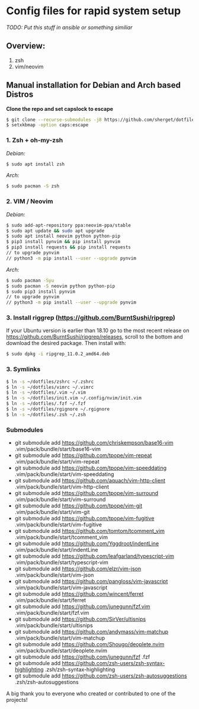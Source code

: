 # Config files for rapid system setup
*TODO: Put this stuff in ansible or something similiar*

## Overview:
1. zsh
2. vim/neovim

## Manual installation for Debian and Arch based Distros
**Clone the repo and set capslock to escape**
```bash
$ git clone --recurse-submodules -j8 https://github.com/sherget/dotfiles
$ setxkbmap -option caps:escape
```

### 1. Zsh + oh-my-zsh
*Debian:*
```bash
$ sudo apt install zsh
```
*Arch:*
```bash
$ sudo pacman -S zsh
```

### 2. VIM / Neovim
*Debian:*
```bash
$ sudo add-apt-repository ppa:neovim-ppa/stable
$ sudo apt update && sudo apt upgrade
$ sudo apt install neovim python python-pip
$ pip3 install pynvim && pip install pynvim
$ pip3 install requests && pip install requests
// to upgrade pynvim
// python3 -m pip install --user --upgrade pynvim
```
*Arch:*
```bash
$ sudo pacman -Syu
$ sudo pacman -S neovim python python-pip
$ sudo pip3 install pynvim
// to upgrade pynvim
// python3 -m pip install --user --upgrade pynvim
```

### 3. Install riggrep (https://github.com/BurntSushi/ripgrep)
If your Ubuntu version is earlier than 18.10 go to the most recent release on
https://github.com/BurntSushi/ripgrep/releases, scroll to the bottom and download the desired package.
Then install with:
```bash
$ sudo dpkg -i ripgrep_11.0.2_amd64.deb
```

### 3. Symlinks
```bash
$ ln -s ~/dotfiles/zshrc ~/.zshrc
$ ln -s ~/dotfiles/vimrc ~/.vimrc
$ ln -s ~/dotfiles/.vim ~/.vim
$ ln -s ~/dotfiles/init.vim ~/.config/nvim/init.vim
$ ln -s ~/dotfiles/.fzf ~/.fzf
$ ln -s ~/dotfiles/rgignore ~/.rgignore
$ ln -s ~/dotfiles/.zsh ~/.zsh
```

### Submodules
* git submodule add https://github.com/chriskempson/base16-vim .vim/pack/bundle/start/base16-vim
* git submodule add https://github.com/tpope/vim-repeat .vim/pack/bundle/start/vim-repeat
* git submodule add https://github.com/tpope/vim-speeddating .vim/pack/bundle/start/vim-speeddating
* git submodule add https://github.com/aquach/vim-http-client .vim/pack/bundle/start/vim-http-client
* git submodule add https://github.com/tpope/vim-surround .vim/pack/bundle/start/vim-surround
* git submodule add https://github.com/tpope/vim-git .vim/pack/bundle/start/vim-git
* git submodule add https://github.com/tpope/vim-fugitive .vim/pack/bundle/start/vim-fugitive
* git submodule add https://github.com/tomtom/tcomment_vim .vim/pack/bundle/start/tcomment_vim
* git submodule add https://github.com/Yggdroot/indentLine .vim/pack/bundle/start/indentLine
* git submodule add https://github.com/leafgarland/typescript-vim .vim/pack/bundle/start/typescript-vim
* git submodule add https://github.com/elzr/vim-json .vim/pack/bundle/start/vim-json
* git submodule add https://github.com/pangloss/vim-javascript .vim/pack/bundle/start/vim-javascript
* git submodule add https://github.com/wincent/ferret .vim/pack/bundle/start/ferret
* git submodule add https://github.com/junegunn/fzf.vim .vim/pack/bundle/start/fzf.vim
* git submodule add https://github.com/SirVer/ultisnips .vim/pack/bundle/start/ultisnips
* git submodule add https://github.com/andymass/vim-matchup .vim/pack/bundle/start/vim-matchup
* git submodule add https://github.com/Shougo/deoplete.nvim .vim/pack/bundle/start/deoplete.nvim
* git submodule add https://github.com/junegunn/fzf .fzf
* git submodule add https://github.com/zsh-users/zsh-syntax-highlighting .zsh/zsh-syntax-highlighting
* git submodule add https://github.com/zsh-users/zsh-autosuggestions .zsh/zsh-autosuggestions

A big thank you to everyone who created or contributed to one of the projects!
